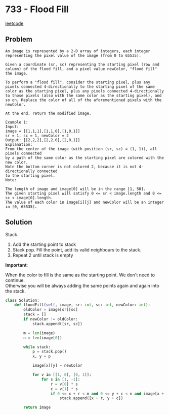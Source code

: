 # 733 - Flood Fill

[leetcode](https://leetcode.com/problems/flood-fill/)  

## Problem

    An image is represented by a 2-D array of integers, each integer representing the pixel value of the image (from 0 to 65535).
    
    Given a coordinate (sr, sc) representing the starting pixel (row and column) of the flood fill, and a pixel value newColor, "flood fill" the image.
    
    To perform a "flood fill", consider the starting pixel, plus any pixels connected 4-directionally to the starting pixel of the same color as the starting pixel, plus any pixels connected 4-directionally to those pixels (also with the same color as the starting pixel), and so on. Replace the color of all of the aforementioned pixels with the newColor.
    
    At the end, return the modified image.
    
    Example 1:
    Input: 
    image = [[1,1,1],[1,1,0],[1,0,1]]
    sr = 1, sc = 1, newColor = 2
    Output: [[2,2,2],[2,2,0],[2,0,1]]
    Explanation: 
    From the center of the image (with position (sr, sc) = (1, 1)), all pixels connected 
    by a path of the same color as the starting pixel are colored with the new color.
    Note the bottom corner is not colored 2, because it is not 4-directionally connected
    to the starting pixel.
    Note:
    
    The length of image and image[0] will be in the range [1, 50].
    The given starting pixel will satisfy 0 <= sr < image.length and 0 <= sc < image[0].length.
    The value of each color in image[i][j] and newColor will be an integer in [0, 65535].

## Solution

Stack.  

1.  Add the starting point to stack
2.  Stack pop. Fill the point, add its valid neighbours to the stack.
3.  Repeat 2 until stack is empty

**Important**:  

When the color to fill is the same as the starting  point. We don't need to continue.  
Otherwise you will be always adding the same points again and again into the stack.  

```python
class Solution:
    def floodFill(self, image, sr: int, sc: int, newColor: int):
        oldColor = image[sr][sc]
        stack = []
        if newColor != oldColor:
            stack.append([sr, sc])

        m = len(image)
        n = len(image[0])

        while stack:
            p = stack.pop()
            x, y = p

            image[x][y] = newColor

            for v in [[1, 0], [0, 1]]:
                for s in [1, -1]:
                    r = v[0] * s
                    c = v[1] * s
                    if 0 <= x + r < m and 0 <= y + c < n and image[x + r][y + c] == oldColor:
                        stack.append([x + r, y + c])

        return image
```
